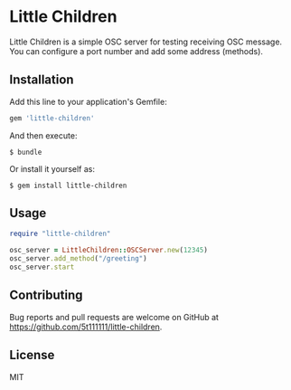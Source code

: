 # Little Children

Little Children is a simple OSC server for testing receiving OSC message. You can configure a port number and add some address (methods).

## Installation

Add this line to your application's Gemfile:

```ruby
gem 'little-children'
```

And then execute:

    $ bundle

Or install it yourself as:

    $ gem install little-children

## Usage

```ruby
require "little-children"

osc_server = LittleChildren::OSCServer.new(12345)
osc_server.add_method("/greeting")
osc_server.start
```

## Contributing

Bug reports and pull requests are welcome on GitHub at https://github.com/5t111111/little-children.

## License

MIT

